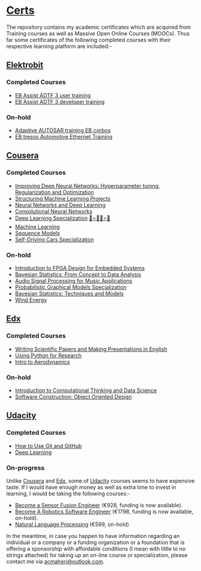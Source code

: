 # [Certs](https://github.com/acmaheri/MOOCCerts)
The repository contains my academic certificates which are acquired from Training courses as well as Massive Open Online Courses (MOOCs). 
Thus far some certificates of the following completed courses with their respective learning platform are included:-
## [Elektrobit](https://www.elektrobit.com/)
### Completed Courses
- [EB Assist ADTF 3 user training](https://www.elektrobit.com/trainings/eb-assist-adtf-3-user-training/)
- [EB Assist ADTF 3 developer training](https://www.elektrobit.com/trainings/eb-assist-adtf-3-developer-training/)
### On-hold
- [Adaptive AUTOSAR training EB corbos](https://www.elektrobit.com/trainings/eb-corbos-adaptive-autosar-training/)
- [EB tresos Automotive Ethernet Training](https://www.elektrobit.com/trainings/eb-tresos-automotive-ethernet-training/)

## [Cousera](https://www.coursera.org/)
### Completed Courses
- [Improving Deep Neural Networks: Hyperparameter tuning, Regularization and Optimization](https://www.coursera.org/learn/deep-neural-network)
- [Structuring Machine Learning Projects](https://www.coursera.org/learn/machine-learning-projects)
- [Neural Networks and Deep Learning](https://www.coursera.org/learn/neural-networks-deep-learning)
- [Convolutional Neural Networks](https://www.coursera.org/learn/convolutional-neural-networks)
- [Deep Learning Specialization](https://www.coursera.org/specializations/deep-learning) [:star2::star::sparkles::star2::star::sparkles:](https://www.coursera.org/account/accomplishments/specialization/NPBX5XRDQ7BY)
- [Machine Learning](https://www.coursera.org/learn/machine-learning)
- [Sequence Models](https://www.coursera.org/learn/nlp-sequence-models) 
- [Self-Driving Cars Specialization](https://www.coursera.org/lecture/intro-self-driving-cars/welcome-to-the-self-driving-cars-specialization-9l23h) 
### On-hold
- [Introduction to FPGA Design for Embedded Systems](https://www.coursera.org/learn/intro-fpga-design-embedded-systems/home/welcome)
- [Bayesian Statistics: From Concept to Data Analysis](https://www.coursera.org/learn/bayesian-statistics)
- [Audio Signal Processing for Music Applications](https://www.coursera.org/learn/audio-signal-processing/home/assignments)
- [Probabilistic Graphical Models Specialization](https://www.coursera.org/specializations/probabilistic-graphical-models)
- [Bayesian Statistics: Techniques and Models](https://www.coursera.org/learn/mcmc-bayesian-statistics)
- [Wind Energy](https://www.coursera.org/learn/wind-energy)



## [Edx](https://www.edx.org/)
### Completed Courses
- [Writing Scientific Papers and Making Presentations in English](https://courses.edx.org/courses/course-v1:TsinghuaX+60250101+1T2017/course/)
- [Using Python for Research](https://courses.edx.org/courses/course-v1:HarvardX+PH526x+3T2016/course/)
- [Intro to Aerodynamics](https://courses.edx.org/courses/course-v1:MITx+16.101x_2+3T2015/course/)
### On-hold
- [Introduction to Computational Thinking and Data Science](https://courses.edx.org/courses/course-v1:MITx+6.00.2x_4+3T2015/course/)
- [Software Construction: Object Oriented Design](https://courses.edx.org/courses/course-v1:UBCx+SoftConst2x+3T2017/course/)


## [Udacity](https://eu.udacity.com/)
### Completed Courses
- [How to Use Git and GitHub](https://eu.udacity.com/course/how-to-use-git-and-github--ud775)
- [Deep Learning](https://eu.udacity.com/course/deep-learning--ud730)
### On-progress
Unlike [Cousera](https://www.coursera.org/) and [Edx](https://www.edx.org/), some of [Udacity](https://eu.udacity.com/) courses seems to have expensive taste. If I would have enough money as well as extra time to invest in learning, I would be taking the following courses:-
  - [Become a Sensor Fusion Engineer](https://www.udacity.com/course/sensor-fusion-engineer-nanodegree--nd313) (€928, funding is now available). 
 - [Become A Robotics Software Engineer](https://eu.udacity.com/course/robotics-software-engineer--nd209) (€1798, funding is now available, on-hold).
 - [Natural Language Processing](https://eu.udacity.com/course/natural-language-processing-nanodegree--nd892) (€599,  on-hold) 
 
In the meantime, in case you happen to have information regarding an individual or a company or a funding organization or a foundation that is offering a sponsorship with affordable conditions (I mean with little to no strings attached) for taking up an on-line course or specialization, please contact me via <acmaheri@outlook.com>.


